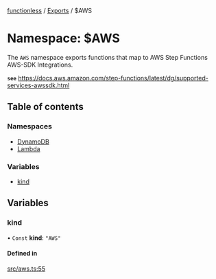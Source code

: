 [functionless](../README.md) / [Exports](../modules.md) / $AWS

# Namespace: $AWS

The `AWS` namespace exports functions that map to AWS Step Functions AWS-SDK Integrations.

**`see`** https://docs.aws.amazon.com/step-functions/latest/dg/supported-services-awssdk.html

## Table of contents

### Namespaces

- [DynamoDB](AWS.DynamoDB.md)
- [Lambda](AWS.Lambda.md)

### Variables

- [kind](AWS.md#kind)

## Variables

### kind

• `Const` **kind**: ``"AWS"``

#### Defined in

[src/aws.ts:55](https://github.com/sam-goodwin/functionless/blob/3947743/src/aws.ts#L55)
